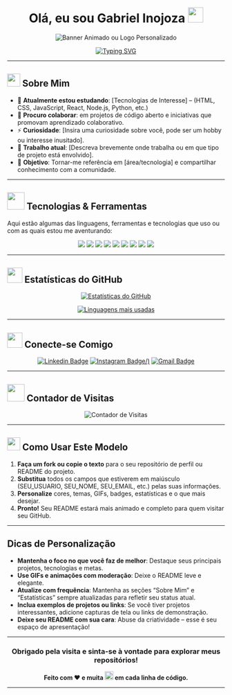 # <div align="center">Olá, eu sou Gabriel Inojoza <img src="https://media.giphy.com/media/hvRJCLFzcasrR4ia7z/giphy.gif" width="35"></div>

<div align="center">
  
  ![Banner Animado ou Logo Personalizado](https://user-images.githubusercontent.com/SEU-BANNER.png)
  
  <!-- Caso não queira usar um banner, você pode remover a linha acima ou substituir por um GIF/imagem de sua preferência. -->
  
</div>

<div align="center">

[![Typing SVG](https://readme-typing-svg.herokuapp.com?font=Fira+Code&size=22&duration=3000&pause=1000&color=F7F7F7&width=435&lines=Seja+bem-vindo(a)+ao+meu+GitHub!;Desenvolvedor+Front+End;Entusiasta+de+Tecnologia;Sempre+aprendendo+coisas+novas)](https://git.io/typing-svg)

<!-- 
  O link acima utiliza o serviço readme-typing-svg para criar um texto "digitado" dinamicamente.
  Você pode personalizar cor, tamanho, texto, velocidade etc. conforme desejar.
-->

</div>

---

## <img src="https://media.giphy.com/media/l3vR85PnGsBwu1PFK/giphy.gif" width="30"> Sobre Mim

- 🌱 **Atualmente estou estudando**: [Tecnologias de Interesse] – (HTML, CSS, JavaScript, React, Node.js, Python, etc.)
- 👯 **Procuro colaborar**: em projetos de código aberto e iniciativas que promovam aprendizado colaborativo.
- ⚡ **Curiosidade**: [Insira uma curiosidade sobre você, pode ser um hobby ou interesse inusitado].
- 💼 **Trabalho atual**: [Descreva brevemente onde trabalha ou em que tipo de projeto está envolvido].
- 🎯 **Objetivo**: Tornar-me referência em [área/tecnologia] e compartilhar conhecimento com a comunidade.

---

## <img src="https://media.giphy.com/media/3o7aD2saalBwwftBIY/giphy.gif" width="40"> Tecnologias & Ferramentas

Aqui estão algumas das linguagens, ferramentas e tecnologias que uso ou com as quais estou me aventurando:

<div align="center">
  
  <!-- Exemplos de badges de linguagens e ferramentas mais populares.
       Você pode alterar, remover ou adicionar conforme sua stack real. -->
       
  <img src="https://img.shields.io/badge/HTML5-E34F26?style=flat-square&logo=html5&logoColor=white" />
  <img src="https://img.shields.io/badge/CSS3-1572B6?style=flat-square&logo=css3&logoColor=white" />
  <img src="https://img.shields.io/badge/JavaScript-ES6+-F7DF1E?style=flat-square&logo=javascript&logoColor=black" />
  <img src="https://img.shields.io/badge/React-61DAFB?style=flat-square&logo=react&logoColor=black" />
  <img src="https://img.shields.io/badge/Node.js-339933?style=flat-square&logo=node.js&logoColor=white" />
  <img src="https://img.shields.io/badge/Python-3670A0?style=flat-square&logo=python&logoColor=ffdd54" />
  <img src="https://img.shields.io/badge/Git-F05032?style=flat-square&logo=git&logoColor=white" />
  <img src="https://img.shields.io/badge/GitHub-181717?style=flat-square&logo=github&logoColor=white" />
  <img src="https://img.shields.io/badge/VS_Code-007ACC?style=flat-square&logo=visual%20studio%20code&logoColor=white" />

</div>

---

## <img src="https://media.giphy.com/media/cNZqrH5IzOG0xrlWks/giphy.gif" width="35"> Estatísticas do GitHub

<div align="center">

<!-- 
  Se desejar usar as estatísticas do GitHub, veja instruções: https://github.com/anuraghazra/github-readme-stats
  Substitua SEU_USUARIO pelo seu nome de usuário do GitHub 
-->

[![Estatísticas do GitHub](https://github-readme-stats.vercel.app/api?username=Inojoza28&show_icons=true&theme=dracula)](https://github.com/Inojoza28)

[![Linguagens mais usadas](https://github-readme-stats.vercel.app/api/top-langs/?username=Inojoza28&layout=compact&theme=dracula)](https://github.com/Inojoza28)

</div>

---

## <img src="https://media.giphy.com/media/l3nWhI38IWDofyDrW/giphy.gif" width="35"> Conecte-se Comigo

<div align="center">

<!-- Edite os links abaixo com suas redes sociais e site pessoal. -->

[![Linkedin Badge](https://img.shields.io/badge/-LinkedIn-blue?style=flat-square&logo=Linkedin&logoColor=white&link=https://www.linkedin.com/in/SEU_USUARIO/)](https://www.linkedin.com/in/SEU_USUARIO/) 
[![Instagram Badge](https://img.shields.io/badge/-Instagram-C13584?style=flat-square&logo=instagram&logoColor=white&link=https://www.instagram.com/dev_inojoza)/)](https://www.instagram.com/dev_inojoza_/)
[![Gmail Badge](https://img.shields.io/badge/-Gmail-c14438?style=flat-square&logo=Gmail&logoColor=white&link=mailto:carlosginojoza@gmail.com)](mailto:carlosginojoza@gmail.com)

</div>

---

## <img src="https://media.giphy.com/media/D63OpRPzU3NYTxWfP3/giphy.gif" width="40"> Contador de Visitas

<div align="center">
  
  <!-- 
      O Badge abaixo usa o serviço "Visitor Badge".
      Substitua SEU_USUARIO ou repositório de destino no link conforme desejar.
  -->
  
  ![Contador de Visitas](https://visitor-badge.laobi.icu/badge?page_id=Inojoza28.SEU_REPOSITORIO)

</div>

---

## <img src="https://media.giphy.com/media/du3J3cXyzhj75IOgvA/giphy.gif" width="30"> Como Usar Este Modelo

1. **Faça um fork ou copie o texto** para o seu repositório de perfil ou README do projeto.
2. **Substitua** todos os campos que estiverem em maiúsculo (SEU_USUARIO, SEU_NOME, SEU_EMAIL, etc.) pelas suas informações.
3. **Personalize** cores, temas, GIFs, badges, estatísticas e o que mais desejar.
4. **Pronto!** Seu README estará mais animado e completo para quem visitar seu GitHub.

---

## Dicas de Personalização

- **Mantenha o foco no que você faz de melhor**: Destaque seus principais projetos, tecnologias e metas.  
- **Use GIFs e animações com moderação**: Deixe o README leve e elegante.  
- **Atualize com frequência**: Mantenha as seções “Sobre Mim” e “Estatísticas” sempre atualizadas para refletir seu status atual.  
- **Inclua exemplos de projetos ou links**: Se você tiver projetos interessantes, adicione capturas de tela ou links de demonstração.  
- **Deixe seu README com sua cara**: Abuse da criatividade – esse é seu espaço de apresentação!

---

<div align="center">

### Obrigado pela visita e sinta-se à vontade para explorar meus repositórios!  
**Feito com ❤ e muita <img src="https://media.giphy.com/media/f6hnhHkks8bk4jwjh3/giphy.gif" width="20"> em cada linha de código.**

</div>

---  
